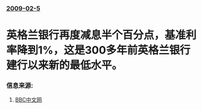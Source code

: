 ### [2009-02-5](/news/2009/02/5/index.md)

##### 
# 英格兰银行再度减息半个百分点，基准利率降到1%，这是300多年前英格兰银行建行以来新的最低水平。




### 信息来源:

1. [BBC中文网](http://news.bbc.co.uk/chinese/simp/hi/newsid_7870000/newsid_7872100/7872158.stm)
